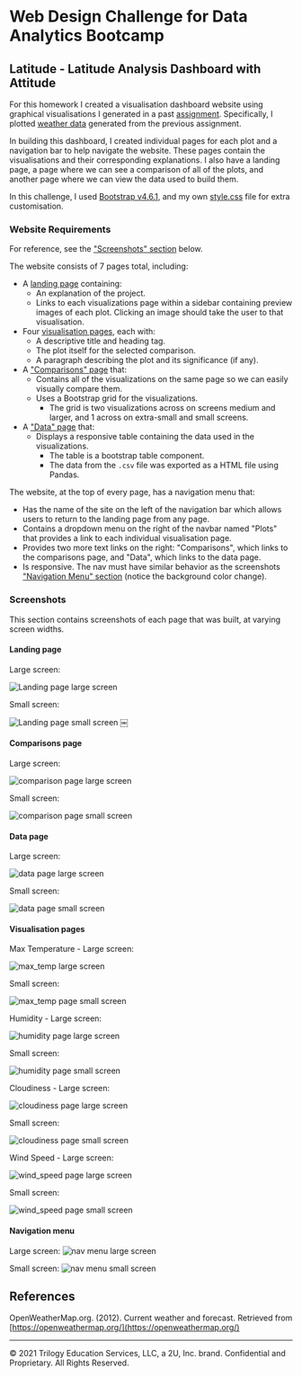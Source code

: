 # Web Design Challenge for Data Analytics Bootcamp

## Latitude - Latitude Analysis Dashboard with Attitude

For this homework I created a visualisation dashboard website using graphical visualisations I generated in a past [assignment](https://github.com/sarahcasauria/python-api-challenge). Specifically, I plotted [weather data](Resources/weatherpy_cities.csv) generated from the previous assignment.

In building this dashboard, I created individual pages for each plot and a navigation bar to help navigate the website. These pages contain the visualisations and their corresponding explanations. I also have a landing page, a page where we can see a comparison of all of the plots, and another page where we can view the data used to build them.

In this challenge, I used [Bootstrap v4.6.1](https://cdn.jsdelivr.net/npm/bootstrap@4.6.1/dist/css/bootstrap.min.css), and my own [style.css](style.css) file for extra customisation.

### Website Requirements

For reference, see the ["Screenshots" section](#screenshots) below.

The website consists of 7 pages total, including:

* A [landing page](#landing-page) containing:
  * An explanation of the project.
  * Links to each visualizations page within a sidebar containing preview images of each plot. Clicking an image should take the user to that visualisation.
* Four [visualisation pages](#visualisation-pages), each with:
  * A descriptive title and heading tag.
  * The plot itself for the selected comparison.
  * A paragraph describing the plot and its significance (if any).
* A ["Comparisons" page](#comparisons-page) that:
  * Contains all of the visualizations on the same page so we can easily visually compare them.
  * Uses a Bootstrap grid for the visualizations.
    * The grid is two visualizations across on screens medium and larger, and 1 across on extra-small and small screens.
* A ["Data" page](#data-page) that:
  * Displays a responsive table containing the data used in the visualizations.
    * The table is a bootstrap table component.
    * The data from the `.csv` file was exported as a HTML file using Pandas.

The website, at the top of every page, has a navigation menu that:

* Has the name of the site on the left of the navigation bar which allows users to return to the landing page from any page.
* Contains a dropdown menu on the right of the navbar named "Plots" that provides a link to each individual visualisation page.
* Provides two more text links on the right: "Comparisons", which links to the comparisons page, and "Data", which links to the data page.
* Is responsive. The nav must have similar behavior as the screenshots ["Navigation Menu" section](#navigation-menu) (notice the background color change).

### Screenshots

This section contains screenshots of each page that was built, at varying screen widths.

#### <a id="landing-page"></a>Landing page

Large screen:

![Landing page large screen](Screenshots/landing-lg.png)

Small screen:

![Landing page small screen](Screenshots/landing-sm.png)
￼

#### <a id="comparisons-page"></a>Comparisons page

Large screen:

![comparison page large screen](Screenshots/comparison-lg.png)

Small screen:

![comparison page small screen](Screenshots/comparison-sm.png)

#### <a id="data-page"></a>Data page

Large screen:

![data page large screen](Screenshots/data-lg.png)

Small screen:

![data page small screen](Screenshots/data-sm.png)

#### <a id="visualisation-pages"></a>Visualisation pages

Max Temperature - Large screen:

![max_temp large screen](Screenshots/max-temp-lg.png)

Small screen:

![max_temp page small screen](Screenshots/max-temp-sm.png)

Humidity - Large screen:

![humidity page large screen](Screenshots/humidity-lg.png)

Small screen:

![humidity page small screen](Screenshots/humidity-sm.png)

Cloudiness - Large screen:

![cloudiness page large screen](Screenshots/cloudiness-lg.png)

Small screen:

![cloudiness page small screen](Screenshots/cloudiness-sm.png)

Wind Speed - Large screen:

![wind_speed page large screen](Screenshots/wind-speed-lg.png)

Small screen:

![wind_speed page small screen](Screenshots/wind-speed-sm.png)

#### <a id="navigation-menu"></a>Navigation menu

Large screen:
![nav menu large screen](Screenshots/nav-lg.png)

Small screen:
![nav menu small screen](Screenshots/nav-sm.png)


## References

OpenWeatherMap.org. (2012). Сurrent weather and forecast. Retrieved from [https://openweathermap.org/](https://openweathermap.org/)

- - -

© 2021 Trilogy Education Services, LLC, a 2U, Inc. brand. Confidential and Proprietary. All Rights Reserved.
